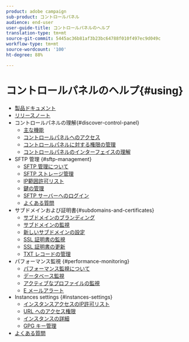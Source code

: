 ```yaml
---
product: adobe campaign
sub-product: コントロールパネル
audience: end-user
user-guide-title: コントロールパネルのヘルプ
translation-type: tm+mt
source-git-commit: 5445ac36b81af3b23bc64788f010f497ec9d049c
workflow-type: tm+mt
source-wordcount: '100'
ht-degree: 88%

---
```



# コントロールパネルのヘルプ{#using}

+ [製品ドキュメント](control-panel-home.md)
+ [リリースノート](release-notes.md)
+ コントロールパネルの理解{#discover-control-panel}
   + [主な機能](discover/using/key-features.md)
   + [コントロールパネルへのアクセス](discover/using/accessing-control-panel.md)
   + [コントロールパネルに対する権限の管理](discover/using/managing-permissions.md)
   + [コントロールパネルのインターフェイスの理解](discover/using/discovering-the-interface.md)
+ SFTP 管理 {#sftp-management}
   + [SFTP 管理について](sftp/using/about-sftp-management.md)
   + [SFTP ストレージ管理](sftp/using/sftp-storage-management.md)
   + [IP範囲許可リスト](sftp/using/ip-range-whitelisting.md)
   + [鍵の管理](sftp/using/key-management.md)
   + [SFTP サーバーへのログイン](sftp/using/logging-into-sftp-server.md)
   + [よくある質問](sftp/using/common-questions.md)
+ サブドメインおよび証明書{#subdomains-and-certificates}
   + [サブドメインのブランディング](subdomains-certificates/using/subdomains-branding.md)
   + [サブドメインの監視](subdomains-certificates/using/monitoring-subdomains.md)
   + [新しいサブドメインの設定](subdomains-certificates/using/setting-up-new-subdomain.md)
   + [SSL 証明書の監視](subdomains-certificates/using/monitoring-ssl-certificates.md)
   + [SSL 証明書の更新](subdomains-certificates/using/renewing-subdomain-certificate.md)
   + [TXT レコードの管理](subdomains-certificates/using/managing-txt-records.md)
+ パフォーマンス監視 {#performance-monitoring}
   + [パフォーマンス監視について](performance-monitoring/using/about-performance-monitoring.md)
   + [データベース監視](performance-monitoring/using/database-monitoring.md)
   + [アクティブなプロファイルの監視](performance-monitoring/using/active-profiles-monitoring.md)
   + [E メールアラート](performance-monitoring/using/email-alerting.md)
+ Instances settings {#instances-settings}
   + [インスタンスアクセスのIP許可リスト](instances-settings/using/ip-whitelisting-instance-access.md)
   + [URL へのアクセス権限](instances-settings/using/url-permissions.md)
   + [インスタンスの詳細](instances-settings/using/instance-details.md)
   + [GPG キー管理](instances-settings/using/gpg-keys-management.md)
+ [よくある質問](faq.md)

